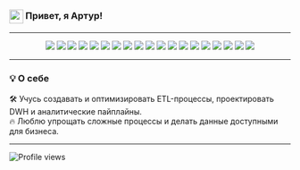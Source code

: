 <h3>
  <img src="https://media.giphy.com/media/hvRJCLFzcasrR4ia7z/giphy.gif" width="25" style="vertical-align:middle"/>
  Привет, я Артур!
</h3>


---

<p align="center"> <!-- Языки и разработка --> <img src="https://img.shields.io/badge/Python-1C1C1C?style=flat-square&logo=python&logoColor=3776AB" /> <img src="https://img.shields.io/badge/Scala-1C1C1C?style=flat-square&logo=scala&logoColor=DC322F" /> <img src="https://img.shields.io/badge/Git-1C1C1C?style=flat-square&logo=git&logoColor=F05032" /> <!-- Хранилища и базы данных --> <img src="https://img.shields.io/badge/PostgreSQL-1C1C1C?style=flat-square&logo=postgresql&logoColor=336791" /> <img src="https://img.shields.io/badge/MySQL-1C1C1C?style=flat-square&logo=mysql&logoColor=4479A1" /> <img src="https://img.shields.io/badge/ClickHouse-1C1C1C?style=flat-square&logo=clickhouse&logoColor=F7A700" /> <img src="https://img.shields.io/badge/MongoDB-1C1C1C?style=flat-square&logo=mongodb&logoColor=4EA94B" /> <img src="https://img.shields.io/badge/Redis-1C1C1C?style=flat-square&logo=redis&logoColor=DC382D" /> <!-- Data Frameworks --> <img src="https://img.shields.io/badge/Pandas-1C1C1C?style=flat-square&logo=pandas&logoColor=150458" /> <img src="https://img.shields.io/badge/NumPy-1C1C1C?style=flat-square&logo=numpy&logoColor=4DABCF" /> <img src="https://img.shields.io/badge/SQLAlchemy-1C1C1C?style=flat-square&logo=databricks&logoColor=D71F00" /> <img src="https://img.shields.io/badge/Airflow-1C1C1C?style=flat-square&logo=apacheairflow&logoColor=017CEE" /> <!-- Big Data --> <img src="https://img.shields.io/badge/Spark-1C1C1C?style=flat-square&logo=apachespark&logoColor=E25A1C" /> <img src="https://img.shields.io/badge/Hadoop-1C1C1C?style=flat-square&logo=apachehadoop&logoColor=FFCA28" /> <img src="https://img.shields.io/badge/Kafka-1C1C1C?style=flat-square&logo=apachekafka&logoColor=white" /> <!-- Оркестрация, контейнеризация и DevOps --> <img src="https://img.shields.io/badge/Docker-1C1C1C?style=flat-square&logo=docker&logoColor=2496ED" /> <img src="https://img.shields.io/badge/Kubernetes-1C1C1C?style=flat-square&logo=kubernetes&logoColor=326CE5" /> <!-- BI и аналитика --> <img src="https://img.shields.io/badge/PowerBI-1C1C1C?style=flat-square&logo=powerbi&logoColor=F2C811" /> <img src="https://img.shields.io/badge/Tableau-1C1C1C?style=flat-square&logo=tableau&logoColor=E97627" /> </p>


---

### 💡 О себе

🛠️ Учусь создавать и оптимизировать ETL-процессы, проектировать DWH и аналитические пайплайны.  
🔥 Люблю упрощать сложные процессы и делать данные доступными для бизнеса.

---

![Profile views](https://komarev.com/ghpvc/?username=user-134&color=brightgreen)
